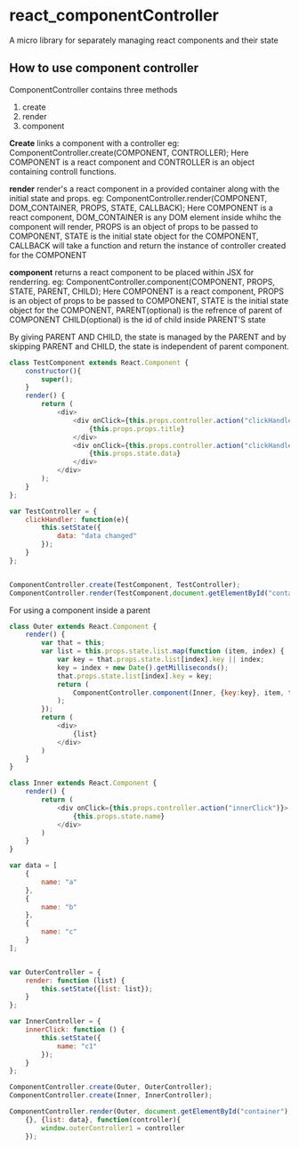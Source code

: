 # react_componentController
A micro library for separately managing react components and their state

## How to use component controller


ComponentController contains three methods
1. create
2. render
3. component

__Create__ links a component with a controller
eg: ComponentController.create(COMPONENT, CONTROLLER);
Here COMPONENT is a react component and 
CONTROLLER is an object containing controll functions.

__render__ render's a react component in a provided container along with the initial state and props.
eg: ComponentController.render(COMPONENT, DOM_CONTAINER, PROPS, STATE, CALLBACK);
Here COMPONENT is a react component,
DOM_CONTAINER is any DOM element inside whihc the component will render,
PROPS is an object of props to be passed to COMPONENT,
STATE is the initial state object for the COMPONENT,
CALLBACK will take a function and return the instance of controller created for the COMPONENT

__component__ returns a react component to be placed within JSX for renderring.
eg: ComponentController.component(COMPONENT, PROPS, STATE, PARENT, CHILD);
Here COMPONENT is a react component,
PROPS is an object of props to be passed to COMPONENT,
STATE is the initial state object for the COMPONENT,
PARENT(optional) is the refrence of parent of COMPONENT 
CHILD(optional) is the id of child inside PARENT'S state

By giving PARENT AND CHILD, the state is managed by the PARENT and by skipping PARENT and CHILD, the state is independent of parent component.

```javascript
class TestComponent extends React.Component {
    constructor(){
        super();
    }
    render() {
        return (
            <div>
                <div onClick={this.props.controller.action("clickHandler")}>
                    {this.props.props.title}
                </div>
                <div onClick={this.props.controller.action("clickHandler")}>
                    {this.props.state.data}
                </div>
            </div>
        );
    }
};

var TestController = {
    clickHandler: function(e){
        this.setState({
            data: "data changed"
        });
    }
};


ComponentController.create(TestComponent, TestController);
ComponentController.render(TestComponent,document.getElementById("container"),{title:"this is the title"},{data:"this is the data"});

```

For using a component inside a parent
```javascript
class Outer extends React.Component {
    render() {
        var that = this;
        var list = this.props.state.list.map(function (item, index) {
            var key = that.props.state.list[index].key || index;
            key = index + new Date().getMilliseconds();
            that.props.state.list[index].key = key;
            return (
                ComponentController.component(Inner, {key:key}, item, that, "list."+index)
            );
        });
        return (
            <div>
                {list}
            </div>
        )
    }
}

class Inner extends React.Component {
    render() {
        return (
            <div onClick={this.props.controller.action("innerClick")}>
                {this.props.state.name}
            </div>
        )
    }
}

var data = [
    {
        name: "a"
    },
    {
        name: "b"
    },
    {
        name: "c"
    }
];


var OuterController = {
    render: function (list) {
        this.setState({list: list});
    }
};

var InnerController = {
    innerClick: function () {
        this.setState({
            name: "c1"
        });
    }
};

ComponentController.create(Outer, OuterController);
ComponentController.create(Inner, InnerController);

ComponentController.render(Outer, document.getElementById("container"),
    {}, {list: data}, function(controller){
        window.outerController1 = controller
    });
```

